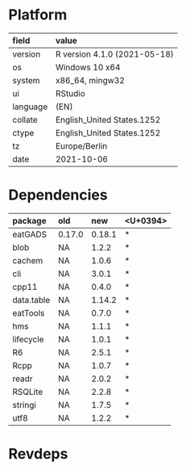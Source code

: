 # Platform

|field    |value                        |
|:--------|:----------------------------|
|version  |R version 4.1.0 (2021-05-18) |
|os       |Windows 10 x64               |
|system   |x86_64, mingw32              |
|ui       |RStudio                      |
|language |(EN)                         |
|collate  |English_United States.1252   |
|ctype    |English_United States.1252   |
|tz       |Europe/Berlin                |
|date     |2021-10-06                   |

# Dependencies

|package    |old    |new    |<U+0394>  |
|:----------|:------|:------|:--|
|eatGADS    |0.17.0 |0.18.1 |*  |
|blob       |NA     |1.2.2  |*  |
|cachem     |NA     |1.0.6  |*  |
|cli        |NA     |3.0.1  |*  |
|cpp11      |NA     |0.4.0  |*  |
|data.table |NA     |1.14.2 |*  |
|eatTools   |NA     |0.7.0  |*  |
|hms        |NA     |1.1.1  |*  |
|lifecycle  |NA     |1.0.1  |*  |
|R6         |NA     |2.5.1  |*  |
|Rcpp       |NA     |1.0.7  |*  |
|readr      |NA     |2.0.2  |*  |
|RSQLite    |NA     |2.2.8  |*  |
|stringi    |NA     |1.7.5  |*  |
|utf8       |NA     |1.2.2  |*  |

# Revdeps

